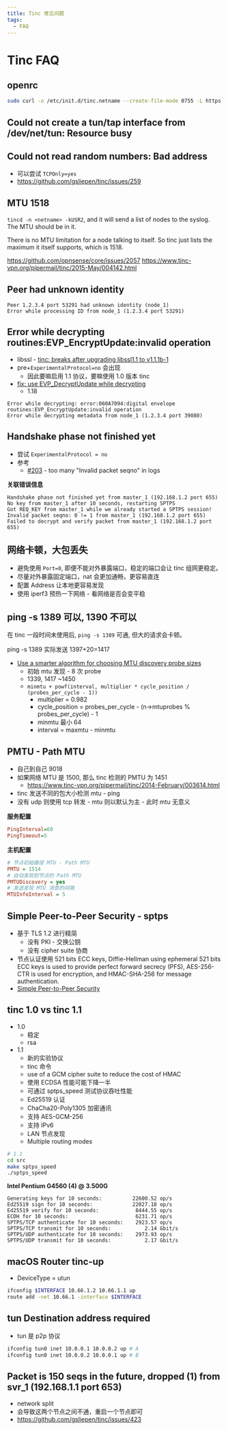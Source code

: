 ```yaml
---
title: Tinc 常见问题
tags:
  - FAQ
---
```


# Tinc FAQ

## openrc

```bash
sudo curl -o /etc/init.d/tinc.netname --create-file-mode 0755 -L https://github.com/wenerme/wener/blob/master/notes/service/network/vpn/tinc/tinc.openrc.sh
```

## Could not create a tun/tap interface from /dev/net/tun: Resource busy

## Could not read random numbers: Bad address

- 可以尝试 `TCPOnly=yes`
- https://github.com/gsliepen/tinc/issues/259

## MTU 1518

`tincd -n <netname> -kUSR2`, and it will send a list of nodes to the syslog. The MTU should be in it.

There is no MTU limitation for a node talking to itself. So tinc just
lists the maximum it itself supports, which is 1518.

https://github.com/opnsense/core/issues/2057
https://www.tinc-vpn.org/pipermail/tinc/2015-May/004142.html

## Peer had unknown identity

```
Peer 1.2.3.4 port 53291 had unknown identity (node_1)
Error while processing ID from node_1 (1.2.3.4 port 53291)
```

## Error while decrypting routines:EVP_EncryptUpdate:invalid operation

- libssl - [tinc: breaks after upgrading libssl1.1 to v1.1.1b-1](https://bugs.debian.org/cgi-bin/bugreport.cgi?bug=923438)
- pre+`ExperimentalProtocol=no` 会出现
  - 因此要嘛启用 1.1 协议，要嘛使用 1.0 版本 tinc
- [fix: use EVP_DecryptUpdate while decrypting](https://github.com/gsliepen/tinc/commit/2b0aeec02d64bb4724da9ff1dbc19b7d35d7c904)
  - 1.18

```
Error while decrypting: error:060A7094:digital envelope routines:EVP_EncryptUpdate:invalid operation
Error while decrypting metadata from node_1 (1.2.3.4 port 39080)
```

## Handshake phase not finished yet

- 尝试 `ExperimentalProtocol = no`
- 参考
  - [#203](https://github.com/gsliepen/tinc/issues/203) - too many "Invalid packet seqno" in logs

**关联错误信息**

```
Handshake phase not finished yet from master_1 (192.168.1.2 port 655)
No key from master_1 after 10 seconds, restarting SPTPS
Got REQ_KEY from master_1 while we already started a SPTPS session!
Invalid packet seqno: 0 != 1 from master_1 (192.168.1.2 port 655)
Failed to decrypt and verify packet from master_1 (192.168.1.2 port 655)
```

## 网络卡顿，大包丢失

- 避免使用 `Port=0`, 即便不能对外暴露端口，稳定的端口会让 tinc 组网更稳定。
- 尽量对外暴露固定端口，nat 会更加通畅，更容易直连
- 配置 Address 让本地更容易发现
- 使用 iperf3 预热一下网络 - 看网络是否会变平稳

## ping -s 1389 可以, 1390 不可以

在 tinc 一段时间未使用后, `ping -s 1389` 可通, 但大的请求会卡顿。

ping -s 1389 实际发送 1397+20=1417

- [Use a smarter algorithm for choosing MTU discovery probe sizes](https://github.com/gsliepen/tinc/commit/24d28adf64934c8d726959e25dce8c10dbd10d1f)
  - 初始 mtu 发现 - 8 次 probe
  - 1339, 1417 ~1450
  - `minmtu + powf(interval, multiplier * cycle_position / (probes_per_cycle - 1))`
    - multiplier = 0.982
    - cycle_position = probes_per_cycle - (n->mtuprobes % probes_per_cycle) - 1
    - minmtu 最小 64
    - interval = maxmtu - minmtu

## PMTU - Path MTU

- 自己到自己 9018
- 如果网络 MTU 是 1500, 那么 tinc 检测的 PMTU 为 1451
  - https://www.tinc-vpn.org/pipermail/tinc/2014-February/003614.html
- tinc 发送不同的包大小检测 mtu - ping
- 没有 udp 则使用 tcp 转发 - mtu 则以默认为主 - 此时 mtu 无意义

**服务配置**

```ini
PingInterval=60
PingTimeout=5
```

**主机配置**

```ini
# 节点初始路径 MTU - Path MTU
PMTU = 1514
# 自动发现到节点的 Path MTU
PMTUDiscovery = yes
# 发送发现 MTU 消息的间隔
MTUInfoInterval = 5
```

## Simple Peer-to-Peer Security - sptps

- 基于 TLS 1.2 进行精简
  - 没有 PKI - 交换公钥
  - 没有 cipher suite 协商
- 节点认证使用 521 bits ECC keys, Diffie-Hellman using ephemeral 521 bits ECC keys is used to provide perfect forward secrecy (PFS), AES-256-CTR is used for encryption, and HMAC-SHA-256 for message authentication.
- [Simple Peer-to-Peer Security](https://www.tinc-vpn.org/documentation-1.1/Simple-Peer_002dto_002dPeer-Security.html)

## tinc 1.0 vs tinc 1.1

- 1.0
  - 稳定
  - rsa
- 1.1
  - 新的实验协议
  - tinc 命令
  - use of a GCM cipher suite to reduce the cost of HMAC
  - 使用 ECDSA 性能可能下降一半
  - 可通过 sptps_speed 测试协议吞吐性能
  - Ed25519 认证
  - ChaCha20-Poly1305 加密通讯
  - 支持 AES-GCM-256
  - 支持 IPv6
  - LAN 节点发现
  - Multiple routing modes

```bash
# 1.1
cd src
make sptps_speed
./sptps_speed
```

**Intel Pentium G4560 (4) @ 3.500G**

```
Generating keys for 10 seconds:          22600.52 op/s
Ed25519 sign for 10 seconds:             22027.18 op/s
Ed25519 verify for 10 seconds:            8444.55 op/s
ECDH for 10 seconds:                      6231.71 op/s
SPTPS/TCP authenticate for 10 seconds:    2923.57 op/s
SPTPS/TCP transmit for 10 seconds:           2.14 Gbit/s
SPTPS/UDP authenticate for 10 seconds:    2973.93 op/s
SPTPS/UDP transmit for 10 seconds:           2.17 Gbit/s
```

## macOS Router tinc-up

- DeviceType = utun

```sh
ifconfig $INTERFACE 10.66.1.2 10.66.1.1 up
route add -net 10.66.1 -interface $INTERFACE
```

## tun Destination address required

- tun 是 p2p 协议

```bash
ifconfig tun0 inet 10.0.0.1 10.0.0.2 up # A
ifconfig tun0 inet 10.0.0.2 10.0.0.1 up # B
```


## Packet is 150 seqs in the future, dropped (1) from svr_1 (192.168.1.1 port 653)

- network split
- 会导致这两个节点之间不通，重启一个节点即可
- https://github.com/gsliepen/tinc/issues/423
